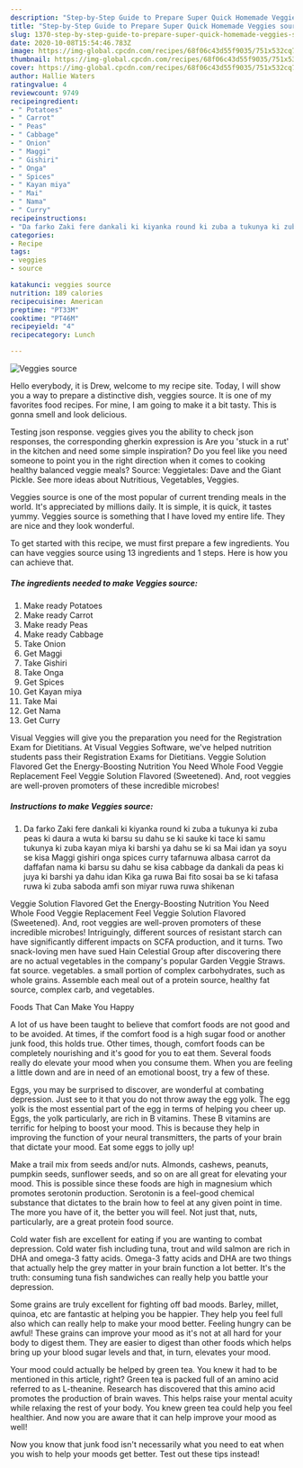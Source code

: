 ```yaml
---
description: "Step-by-Step Guide to Prepare Super Quick Homemade Veggies source"
title: "Step-by-Step Guide to Prepare Super Quick Homemade Veggies source"
slug: 1370-step-by-step-guide-to-prepare-super-quick-homemade-veggies-source
date: 2020-10-08T15:54:46.783Z
image: https://img-global.cpcdn.com/recipes/68f06c43d55f9035/751x532cq70/veggies-source-recipe-main-photo.jpg
thumbnail: https://img-global.cpcdn.com/recipes/68f06c43d55f9035/751x532cq70/veggies-source-recipe-main-photo.jpg
cover: https://img-global.cpcdn.com/recipes/68f06c43d55f9035/751x532cq70/veggies-source-recipe-main-photo.jpg
author: Hallie Waters
ratingvalue: 4
reviewcount: 9749
recipeingredient:
- " Potatoes"
- " Carrot"
- " Peas"
- " Cabbage"
- " Onion"
- " Maggi"
- " Gishiri"
- " Onga"
- " Spices"
- " Kayan miya"
- " Mai"
- " Nama"
- " Curry"
recipeinstructions:
- "Da farko Zaki fere dankali ki kiyanka round ki zuba a tukunya ki zuba peas ki daura a wuta ki barsu su dahu se ki sauke ki tace ki samu tukunya ki zuba kayan miya ki barshi ya dahu se ki sa Mai idan ya soyu se kisa Maggi gishiri onga spices curry tafarnuwa albasa carrot da daffafan nama ki barsu su dahu se kisa cabbage da dankali da peas ki juya ki barshi ya dahu idan Kika ga ruwa Bai fito sosai ba se ki tafasa ruwa ki zuba saboda amfi son miyar ruwa ruwa shikenan"
categories:
- Recipe
tags:
- veggies
- source

katakunci: veggies source 
nutrition: 189 calories
recipecuisine: American
preptime: "PT33M"
cooktime: "PT46M"
recipeyield: "4"
recipecategory: Lunch

---
```



![Veggies source](https://img-global.cpcdn.com/recipes/68f06c43d55f9035/751x532cq70/veggies-source-recipe-main-photo.jpg)

Hello everybody, it is Drew, welcome to my recipe site. Today, I will show you a way to prepare a distinctive dish, veggies source. It is one of my favorites food recipes. For mine, I am going to make it a bit tasty. This is gonna smell and look delicious.

Testing json response. veggies gives you the ability to check json responses, the corresponding gherkin expression is Are you &#39;stuck in a rut&#39; in the kitchen and need some simple inspiration? Do you feel like you need someone to point you in the right direction when it comes to cooking healthy balanced veggie meals? Source: Veggietales: Dave and the Giant Pickle. See more ideas about Nutritious, Vegetables, Veggies.

Veggies source is one of the most popular of current trending meals in the world. It's appreciated by millions daily. It is simple, it is quick, it tastes yummy. Veggies source is something that I have loved my entire life. They are nice and they look wonderful.


To get started with this recipe, we must first prepare a few ingredients. You can have veggies source using 13 ingredients and 1 steps. Here is how you can achieve that.

<!--inarticleads1-->

##### The ingredients needed to make Veggies source:

1. Make ready  Potatoes
1. Make ready  Carrot
1. Make ready  Peas
1. Make ready  Cabbage
1. Take  Onion
1. Get  Maggi
1. Take  Gishiri
1. Take  Onga
1. Get  Spices
1. Get  Kayan miya
1. Take  Mai
1. Get  Nama
1. Get  Curry


Visual Veggies will give you the preparation you need for the Registration Exam for Dietitians. At Visual Veggies Software, we&#39;ve helped nutrition students pass their Registration Exams for Dietitians. Veggie Solution Flavored Get the Energy-Boosting Nutrition You Need Whole Food Veggie Replacement Feel Veggie Solution Flavored (Sweetened). And, root veggies are well-proven promoters of these incredible microbes! 

<!--inarticleads2-->

##### Instructions to make Veggies source:

1. Da farko Zaki fere dankali ki kiyanka round ki zuba a tukunya ki zuba peas ki daura a wuta ki barsu su dahu se ki sauke ki tace ki samu tukunya ki zuba kayan miya ki barshi ya dahu se ki sa Mai idan ya soyu se kisa Maggi gishiri onga spices curry tafarnuwa albasa carrot da daffafan nama ki barsu su dahu se kisa cabbage da dankali da peas ki juya ki barshi ya dahu idan Kika ga ruwa Bai fito sosai ba se ki tafasa ruwa ki zuba saboda amfi son miyar ruwa ruwa shikenan


Veggie Solution Flavored Get the Energy-Boosting Nutrition You Need Whole Food Veggie Replacement Feel Veggie Solution Flavored (Sweetened). And, root veggies are well-proven promoters of these incredible microbes! Intriguingly, different sources of resistant starch can have significantly different impacts on SCFA production, and it turns. Two snack-loving men have sued Hain Celestial Group after discovering there are no actual vegetables in the company&#39;s popular Garden Veggie Straws. fat source. vegetables. a small portion of complex carbohydrates, such as whole grains. Assemble each meal out of a protein source, healthy fat source, complex carb, and vegetables. 

Foods That Can Make You Happy


A lot of us have been taught to believe that comfort foods are not good and to be avoided. At times, if the comfort food is a high sugar food or another junk food, this holds true. Other times, though, comfort foods can be completely nourishing and it's good for you to eat them. Several foods really do elevate your mood when you consume them. When you are feeling a little down and are in need of an emotional boost, try a few of these.

Eggs, you may be surprised to discover, are wonderful at combating depression. Just see to it that you do not throw away the egg yolk. The egg yolk is the most essential part of the egg in terms of helping you cheer up. Eggs, the yolk particularly, are rich in B vitamins. These B vitamins are terrific for helping to boost your mood. This is because they help in improving the function of your neural transmitters, the parts of your brain that dictate your mood. Eat some eggs to jolly up!

Make a trail mix from seeds and/or nuts. Almonds, cashews, peanuts, pumpkin seeds, sunflower seeds, and so on are all great for elevating your mood. This is possible since these foods are high in magnesium which promotes serotonin production. Serotonin is a feel-good chemical substance that dictates to the brain how to feel at any given point in time. The more you have of it, the better you will feel. Not just that, nuts, particularly, are a great protein food source.

Cold water fish are excellent for eating if you are wanting to combat depression. Cold water fish including tuna, trout and wild salmon are rich in DHA and omega-3 fatty acids. Omega-3 fatty acids and DHA are two things that actually help the grey matter in your brain function a lot better. It's the truth: consuming tuna fish sandwiches can really help you battle your depression. 

Some grains are truly excellent for fighting off bad moods. Barley, millet, quinoa, etc are fantastic at helping you be happier. They help you feel full also which can really help to make your mood better. Feeling hungry can be awful! These grains can improve your mood as it's not at all hard for your body to digest them. They are easier to digest than other foods which helps bring up your blood sugar levels and that, in turn, elevates your mood.

Your mood could actually be helped by green tea. You knew it had to be mentioned in this article, right? Green tea is packed full of an amino acid referred to as L-theanine. Research has discovered that this amino acid promotes the production of brain waves. This helps raise your mental acuity while relaxing the rest of your body. You knew green tea could help you feel healthier. And now you are aware that it can help improve your mood as well!

Now you know that junk food isn't necessarily what you need to eat when you wish to help your moods get better. Test out  these tips  instead!

